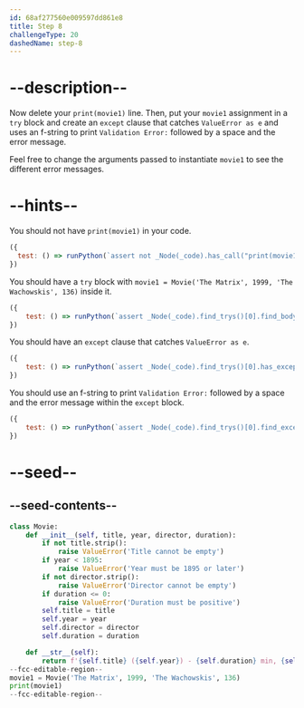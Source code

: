 ```yaml
---
id: 68af277560e009597dd861e8
title: Step 8
challengeType: 20
dashedName: step-8
---
```


# --description--

Now delete your `print(movie1)` line. Then, put your `movie1` assignment in a `try` block and create an `except` clause that catches `ValueError as e` and uses an f-string to print `Validation Error:` followed by a space and the error message.

Feel free to change the arguments passed to instantiate `movie1` to see the different error messages.

# --hints--

You should not have `print(movie1)` in your code.

```js
({
  test: () => runPython(`assert not _Node(_code).has_call("print(movie1)")`)
})
```

You should have a `try` block with `movie1 = Movie('The Matrix', 1999, 'The Wachowskis', 136)` inside it.

```js
({
    test: () => runPython(`assert _Node(_code).find_trys()[0].find_body().has_stmt("movie1 = Movie('The Matrix', 1999, 'The Wachowskis', 136)")`)
})
```

You should have an `except` clause that catches `ValueError as e`.

```js
({
    test: () => runPython(`assert _Node(_code).find_trys()[0].has_except("ValueError", "e")`)
})
```

You should use an f-string to print `Validation Error:` followed by a space and the error message within the `except` block.

```js
({
    test: () => runPython(`assert _Node(_code).find_trys()[0].find_except("ValueError", "e").has_call("print(f'Validation Error: {e}')")`)
})
```

# --seed--

## --seed-contents--

```py
class Movie:
    def __init__(self, title, year, director, duration):
        if not title.strip():
            raise ValueError('Title cannot be empty')
        if year < 1895:
            raise ValueError('Year must be 1895 or later')
        if not director.strip():
            raise ValueError('Director cannot be empty')
        if duration <= 0:
            raise ValueError('Duration must be positive')
        self.title = title
        self.year = year
        self.director = director
        self.duration = duration

    def __str__(self):
        return f'{self.title} ({self.year}) - {self.duration} min, {self.director}'
--fcc-editable-region--
movie1 = Movie('The Matrix', 1999, 'The Wachowskis', 136)
print(movie1)
--fcc-editable-region--
```
